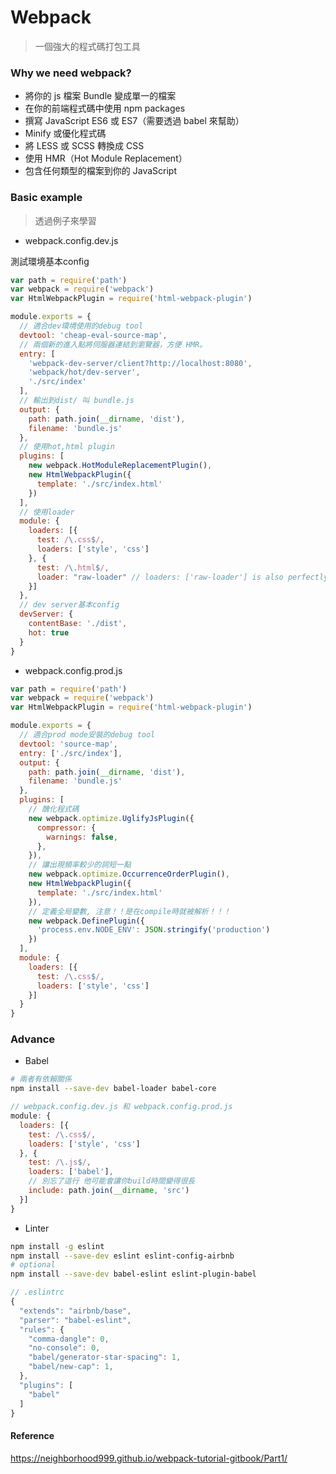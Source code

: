 # Webpack
> 一個強大的程式碼打包工具

### Why we need webpack?

- 將你的 js 檔案 Bundle 變成單一的檔案
- 在你的前端程式碼中使用 npm packages
- 撰寫 JavaScript ES6 或 ES7（需要透過 babel 來幫助）
- Minify 或優化程式碼
- 將 LESS 或 SCSS 轉換成 CSS
- 使用 HMR（Hot Module Replacement）
- 包含任何類型的檔案到你的 JavaScript

### Basic example
> 透過例子來學習

- webpack.config.dev.js

測試環境基本config

```js
var path = require('path')
var webpack = require('webpack')
var HtmlWebpackPlugin = require('html-webpack-plugin')

module.exports = {
  // 適合dev環境使用的debug tool
  devtool: 'cheap-eval-source-map',
  // 兩個新的進入點將伺服器連結到瀏覽器，方便 HMR。
  entry: [
    'webpack-dev-server/client?http://localhost:8080',
    'webpack/hot/dev-server',
    './src/index'
  ],
  // 輸出到dist/ 叫 bundle.js
  output: {
    path: path.join(__dirname, 'dist'),
    filename: 'bundle.js'
  },
  // 使用hot,html plugin
  plugins: [
    new webpack.HotModuleReplacementPlugin(),
    new HtmlWebpackPlugin({
      template: './src/index.html'
    })
  ],
  // 使用loader
  module: {
    loaders: [{
      test: /\.css$/,
      loaders: ['style', 'css']
    }, {
      test: /\.html$/,
      loader: "raw-loader" // loaders: ['raw-loader'] is also perfectly acceptable.
    }]
  },
  // dev server基本config
  devServer: {
    contentBase: './dist',
    hot: true
  }
}
```

- webpack.config.prod.js

```js
var path = require('path')
var webpack = require('webpack')
var HtmlWebpackPlugin = require('html-webpack-plugin')

module.exports = {
  // 適合prod mode安裝的debug tool
  devtool: 'source-map',
  entry: ['./src/index'],
  output: {
    path: path.join(__dirname, 'dist'),
    filename: 'bundle.js'
  },
  plugins: [
    // 醜化程式碼
    new webpack.optimize.UglifyJsPlugin({
      compressor: {
        warnings: false,
      },
    }),
    // 讓出現頻率較少的詞短一點
    new webpack.optimize.OccurrenceOrderPlugin(),
    new HtmlWebpackPlugin({
      template: './src/index.html'
    }),
    // 定義全局變數, 注意！！是在compile時就被解析！！！
    new webpack.DefinePlugin({
      'process.env.NODE_ENV': JSON.stringify('production')
    })
  ],
  module: {
    loaders: [{
      test: /\.css$/,
      loaders: ['style', 'css']
    }]
  }
}
```
### Advance
- Babel

```sh
# 兩者有依賴關係
npm install --save-dev babel-loader babel-core
```

```js
// webpack.config.dev.js 和 webpack.config.prod.js
module: {
  loaders: [{
    test: /\.css$/,
    loaders: ['style', 'css']
  }, {
    test: /\.js$/,
    loaders: ['babel'],
    // 別忘了這行 他可能會讓你build時間變得很長
    include: path.join(__dirname, 'src')
  }]
}
```
- Linter

```sh
npm install -g eslint
npm install --save-dev eslint eslint-config-airbnb
# optional
npm install --save-dev babel-eslint eslint-plugin-babel
```

```js
// .eslintrc
{
  "extends": "airbnb/base",
  "parser": "babel-eslint",
  "rules": {
    "comma-dangle": 0,
    "no-console": 0,
    "babel/generator-star-spacing": 1,
    "babel/new-cap": 1,
  },
  "plugins": [
    "babel"
  ]
}
```
#### Reference
https://neighborhood999.github.io/webpack-tutorial-gitbook/Part1/
